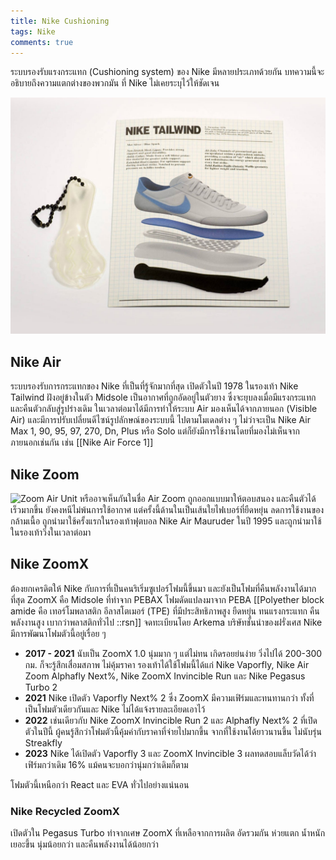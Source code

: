 ```yaml
---
title: Nike Cushioning
tags: Nike
comments: true
---
```


ระบบรองรับแรงกระแทก (Cushioning system) ของ Nike มีหลายประเภทด้วยกัน บทความนี้จะอธิบายถึงความแตกต่างของพวกมัน ที่ Nike ไม่เคยระบุไว้ให้ชัดเจน

![Nike Tailwind](/assets/img/Nike/tailwindair.jpg)

## Nike Air

ระบบรองรับการกระแทกของ Nike ที่เป็นที่รู้จักมากที่สุด เปิดตัวในปี 1978 ในรองเท้า Nike Tailwind ฝังอยู่ข้างในตัว Midsole เป็นอากาศที่ถูกอัดอยู่ในตัวยาง ซึ่งจะยุบลงเมื่อมีแรงกระแทก และคืนตัวกลับสู่รูปร่างเดิม ในเวลาต่อมาได้มีการทำให้ระบบ Air มองเห็นได้จากภายนอก (Visible Air) และมีการปรับเปลี่ยนดีไซน์รูปลักษณ์ของระบบนี้ ไปตามโมเดลต่าง ๆ ไม่ว่าจะเป็น Nike Air Max 1, 90, 95, 97, 270, Dn, Plus หรือ Solo แต่ก็ยังมีการใช้งานโดยที่มองไม่เห็นจากภายนอกเช่นกัน เช่น [[Nike Air Force 1]]

## Nike Zoom


![Zoom Air Unit](https://www.runmagazine.asia/wp-content/uploads/2019/11/Nike_Zoom_Air_How_it_works_43206.gif)
หรืออาจเห็นกันในชื่อ Air Zoom ถูกออกแบบมาให้ตอบสนอง และคืนตัวได้เร็วมากขึ้น ยังคงหนีไม่พ้นการใช้อากาศ แต่ครั้งนี้ด้านในเป็นเส้นใยไฟเบอร์ที่ยืดหยุ่น ลดการใช้งานของกล้ามเนื้อ ถูกนำมาใช้ครั้งแรกในรองเท้าฟุตบอล Nike Air Mauruder ในปี 1995 และถูกนำมาใช้ในรองเท้าวิ่งในเวลาต่อมา

## Nike ZoomX

ต้องยกเครดิตให้ Nike กับการที่เป็นคนริเริ่มซูเปอร์โฟมนี้ขึ้นมา และยังเป็นโฟมที่คืนพลังงานได้มากที่สุด ZoomX คือ Midsole ที่ทำจาก PEBAX โฟมดัดแปลงมาจาก PEBA [[Polyether block amide คือ เทอร์โมพลาสติก อีลาสโตเมอร์ (TPE) ที่มีประสิทธิภาพสูง ยืดหยุ่น ทนแรงกระแทก คืนพลังงานสูง เบากว่าพลาสติกทั่วไป ::rsn]] จดทะเบียนโดย Arkema บริษัทชั้นนำของฝรั่งเศส Nike มีการพัฒนาโฟมตัวนี้อยู่เรื่อย ๆ

- __2017 - 2021__ นับเป็น ZoomX 1.0 นุ่มมาก ๆ แต่ไม่ทน เกิดรอยย่นง่าย วิ่งไปได้ 200-300 กม. ก็จะรู้สึกเสื่อมสภาพ ไม่คุ้มราคา รองเท้าได้ใช้โฟมนี้ได้แก่ Nike Vaporfly, Nike Air Zoom Alphafly Next%, Nike ZoomX Invincible Run และ Nike Pegasus Turbo 2
- __2021__ Nike เปิดตัว Vaporfly Next% 2 ซึ่ง ZoomX มีความเฟิร์มและทนทานกว่า ทั้งที่เป็นโฟมตัวเดียวกันและ Nike ไม่ได้แจ้งรายละเอียดเอาไว้
- __2022__ เช่นเดียวกับ Nike ZoomX Invincible Run 2 และ Alphafly Next% 2 ที่เปิดตัวในปีนี้ ผู้คนรู้สึกว่าโฟมตัวนี้คุ้มค่ากับราคาที่จ่ายไปมากขึ้น จากที่ใช้งานได้ยาวนานขึ้น ไม่นับรุ่น Streakfly
- __2023__ Nike ได้เปิดตัว Vaporfly 3 และ ZoomX Invincible 3 ผลทดสอบแล็บวัดได้ว่าเฟิร์มกว่าเดิม 16% แม้คนจะบอกว่านุ่มกว่าเดิมก็ตาม

โฟมตัวนี้เหนือกว่า React และ EVA ทั่วไปอย่างแน่นอน

### Nike Recycled ZoomX 
เปิดตัวใน Pegasus Turbo ทำจากเศษ ZoomX ที่เหลือจากการผลิต อัดรวมกัน ห่วยแตก น้ำหนักเยอะขึ้น นุ่มน้อยกว่า และคืนพลังงานได้น้อยกว่า 